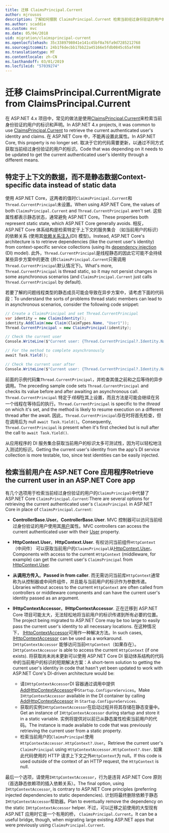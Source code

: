 ```yaml
---
title: 迁移 ClaimsPrincipal.Current
author: mjrousos
description: 了解如何摆脱 ClaimsPrincipal.Current 检索当前经过身份验证的用户的标识和 ASP.NET Core 中的声明。
ms.author: scaddie
ms.custom: mvc
ms.date: 05/04/2018
uid: migration/claimsprincipal-current
ms.openlocfilehash: 35c3389798041e141c45bf0a76fa9d7285212768
ms.sourcegitcommit: 24b1f6decbb17bb22a45166e5fdb0845c65af498
ms.translationtype: MT
ms.contentlocale: zh-CN
ms.lasthandoff: 03/01/2019
ms.locfileid: "57039274"
---
```

# <a name="migrate-from-claimsprincipalcurrent"></a><span data-ttu-id="cfa0a-103">迁移 ClaimsPrincipal.Current</span><span class="sxs-lookup"><span data-stu-id="cfa0a-103">Migrate from ClaimsPrincipal.Current</span></span>

<span data-ttu-id="cfa0a-104">在 ASP.NET 4.x 项目中，常见的做法是使用[ClaimsPrincipal.Current](/dotnet/api/system.security.claims.claimsprincipal.current)来检索当前身份验证的用户的标识和声明。</span><span class="sxs-lookup"><span data-stu-id="cfa0a-104">In ASP.NET 4.x projects, it was common to use [ClaimsPrincipal.Current](/dotnet/api/system.security.claims.claimsprincipal.current) to retrieve the current authenticated user's identity and claims.</span></span> <span data-ttu-id="cfa0a-105">在 ASP.NET Core 中，不能再设置此属性。</span><span class="sxs-lookup"><span data-stu-id="cfa0a-105">In ASP.NET Core, this property is no longer set.</span></span> <span data-ttu-id="cfa0a-106">取决于它的代码需要更新，以通过不同方式获取当前经过身份验证的用户的标识。</span><span class="sxs-lookup"><span data-stu-id="cfa0a-106">Code that was depending on it needs to be updated to get the current authenticated user's identity through a different means.</span></span>

## <a name="context-specific-data-instead-of-static-data"></a><span data-ttu-id="cfa0a-107">特定于上下文的数据，而不是静态数据</span><span class="sxs-lookup"><span data-stu-id="cfa0a-107">Context-specific data instead of static data</span></span>

<span data-ttu-id="cfa0a-108">使用 ASP.NET Core，这两者的值时`ClaimsPrincipal.Current`和`Thread.CurrentPrincipal`未设置。</span><span class="sxs-lookup"><span data-stu-id="cfa0a-108">When using ASP.NET Core, the values of both `ClaimsPrincipal.Current` and `Thread.CurrentPrincipal` aren't set.</span></span> <span data-ttu-id="cfa0a-109">这些属性都表示静态状态，通常避免 ASP.NET Core。</span><span class="sxs-lookup"><span data-stu-id="cfa0a-109">These properties both represent static state, which ASP.NET Core generally avoids.</span></span> <span data-ttu-id="cfa0a-110">相反，ASP.NET Core 体系结构是检索特定于上下文的服务集合 （如当前用户的标识） 的依赖关系 (使用其[依赖关系注入](xref:fundamentals/dependency-injection)(DI) 模型)。</span><span class="sxs-lookup"><span data-stu-id="cfa0a-110">Instead, ASP.NET Core's architecture is to retrieve dependencies (like the current user's identity) from context-specific service collections (using its [dependency injection](xref:fundamentals/dependency-injection) (DI) model).</span></span> <span data-ttu-id="cfa0a-111">此外，`Thread.CurrentPrincipal`是线程静态的因此它可能不会持续某些异步方案中的更改 (并`ClaimsPrincipal.Current`只需调用`Thread.CurrentPrincipal`默认情况下)。</span><span class="sxs-lookup"><span data-stu-id="cfa0a-111">What's more, `Thread.CurrentPrincipal` is thread static, so it may not persist changes in some asynchronous scenarios (and `ClaimsPrincipal.Current` just calls `Thread.CurrentPrincipal` by default).</span></span>

<span data-ttu-id="cfa0a-112">若要了解的问题线程类型的静态成员可能会导致在异步方案中，请考虑下面的代码段：</span><span class="sxs-lookup"><span data-stu-id="cfa0a-112">To understand the sorts of problems thread static members can lead to in asynchronous scenarios, consider the following code snippet:</span></span>

```csharp
// Create a ClaimsPrincipal and set Thread.CurrentPrincipal
var identity = new ClaimsIdentity();
identity.AddClaim(new Claim(ClaimTypes.Name, "User1"));
Thread.CurrentPrincipal = new ClaimsPrincipal(identity);

// Check the current user
Console.WriteLine($"Current user: {Thread.CurrentPrincipal?.Identity.Name}");

// For the method to complete asynchronously
await Task.Yield();

// Check the current user after
Console.WriteLine($"Current user: {Thread.CurrentPrincipal?.Identity.Name}");
```

<span data-ttu-id="cfa0a-113">前面的示例代码集`Thread.CurrentPrincipal`，并检查其值之前和之后等待的异步调用。</span><span class="sxs-lookup"><span data-stu-id="cfa0a-113">The preceding sample code sets `Thread.CurrentPrincipal` and checks its value before and after awaiting an asynchronous call.</span></span> <span data-ttu-id="cfa0a-114">`Thread.CurrentPrincipal` 特定于*线程*在其上设置，而且方法是可能会继续在另一个线程在等待后的执行。</span><span class="sxs-lookup"><span data-stu-id="cfa0a-114">`Thread.CurrentPrincipal` is specific to the *thread* on which it's set, and the method is likely to resume execution on a different thread after the await.</span></span> <span data-ttu-id="cfa0a-115">因此，`Thread.CurrentPrincipal`存在时将首先检查，但在调用后为 null `await Task.Yield()`。</span><span class="sxs-lookup"><span data-stu-id="cfa0a-115">Consequently, `Thread.CurrentPrincipal` is present when it's first checked but is null after the call to `await Task.Yield()`.</span></span>

<span data-ttu-id="cfa0a-116">从应用程序的 DI 服务集合获取当前用户的标识太多可测试性，因为可以轻松地注入测试的标识。</span><span class="sxs-lookup"><span data-stu-id="cfa0a-116">Getting the current user's identity from the app's DI service collection is more testable, too, since test identities can be easily injected.</span></span>

## <a name="retrieve-the-current-user-in-an-aspnet-core-app"></a><span data-ttu-id="cfa0a-117">检索当前用户在 ASP.NET Core 应用程序</span><span class="sxs-lookup"><span data-stu-id="cfa0a-117">Retrieve the current user in an ASP.NET Core app</span></span>

<span data-ttu-id="cfa0a-118">有几个选项用于检索当前经过身份验证的用户的`ClaimsPrincipal`中代替了 ASP.NET Core `ClaimsPrincipal.Current`:</span><span class="sxs-lookup"><span data-stu-id="cfa0a-118">There are several options for retrieving the current authenticated user's `ClaimsPrincipal` in ASP.NET Core in place of `ClaimsPrincipal.Current`:</span></span>

* <span data-ttu-id="cfa0a-119">**ControllerBase.User**。</span><span class="sxs-lookup"><span data-stu-id="cfa0a-119">**ControllerBase.User**.</span></span> <span data-ttu-id="cfa0a-120">MVC 控制器可以访问当前经过身份验证的用户使用其[用户](/dotnet/api/microsoft.aspnetcore.mvc.controllerbase.user)属性。</span><span class="sxs-lookup"><span data-stu-id="cfa0a-120">MVC controllers can access the current authenticated user with their [User](/dotnet/api/microsoft.aspnetcore.mvc.controllerbase.user) property.</span></span>
* <span data-ttu-id="cfa0a-121">**HttpContext.User**。</span><span class="sxs-lookup"><span data-stu-id="cfa0a-121">**HttpContext.User**.</span></span> <span data-ttu-id="cfa0a-122">有权访问当前组件`HttpContext`（中间件） 可以获取当前用户的`ClaimsPrincipal`从[HttpContext.User](/dotnet/api/microsoft.aspnetcore.http.httpcontext.user)。</span><span class="sxs-lookup"><span data-stu-id="cfa0a-122">Components with access to the current `HttpContext` (middleware, for example) can get the current user's `ClaimsPrincipal` from [HttpContext.User](/dotnet/api/microsoft.aspnetcore.http.httpcontext.user).</span></span>
* <span data-ttu-id="cfa0a-123">**从调用方传入**。</span><span class="sxs-lookup"><span data-stu-id="cfa0a-123">**Passed in from caller**.</span></span> <span data-ttu-id="cfa0a-124">而无需访问当前库`HttpContext`通常称为从控制器或中间件组件，并且能与当前用户的标识作为参数传递。</span><span class="sxs-lookup"><span data-stu-id="cfa0a-124">Libraries without access to the current `HttpContext` are often called from controllers or middleware components and can have the current user's identity passed as an argument.</span></span>
* <span data-ttu-id="cfa0a-125">**IHttpContextAccessor**。</span><span class="sxs-lookup"><span data-stu-id="cfa0a-125">**IHttpContextAccessor**.</span></span> <span data-ttu-id="cfa0a-126">正在迁移到 ASP.NET Core 项目可能太大，无法轻松地将当前用户的标识传递到所有必要的位置。</span><span class="sxs-lookup"><span data-stu-id="cfa0a-126">The project being migrated to ASP.NET Core may be too large to easily pass the current user's identity to all necessary locations.</span></span> <span data-ttu-id="cfa0a-127">在这种情况下， [IHttpContextAccessor](/dotnet/api/microsoft.aspnetcore.http.ihttpcontextaccessor)可用作一种解决方法。</span><span class="sxs-lookup"><span data-stu-id="cfa0a-127">In such cases, [IHttpContextAccessor](/dotnet/api/microsoft.aspnetcore.http.ihttpcontextaccessor) can be used as a workaround.</span></span> <span data-ttu-id="cfa0a-128">`IHttpContextAccessor` 能够访问当前`HttpContext`（如果存在）。</span><span class="sxs-lookup"><span data-stu-id="cfa0a-128">`IHttpContextAccessor` is able to access the current `HttpContext` (if one exists).</span></span> <span data-ttu-id="cfa0a-129">将获取尚未尚未更新可以使用 ASP.NET Core DI 驱动体系结构的代码中的当前用户的标识的短期解决方案：</span><span class="sxs-lookup"><span data-stu-id="cfa0a-129">A short-term solution to getting the current user's identity in code that hasn't yet been updated to work with ASP.NET Core's DI-driven architecture would be:</span></span>

  * <span data-ttu-id="cfa0a-130">请`IHttpContextAccessor`DI 容器通过调用中提供[AddHttpContextAccessor](https://github.com/aspnet/Hosting/issues/793)中`Startup.ConfigureServices`。</span><span class="sxs-lookup"><span data-stu-id="cfa0a-130">Make `IHttpContextAccessor` available in the DI container by calling [AddHttpContextAccessor](https://github.com/aspnet/Hosting/issues/793) in `Startup.ConfigureServices`.</span></span>
  * <span data-ttu-id="cfa0a-131">获取的实例`IHttpContextAccessor`在启动过程并将其存储在静态变量中。</span><span class="sxs-lookup"><span data-stu-id="cfa0a-131">Get an instance of `IHttpContextAccessor` during startup and store it in a static variable.</span></span> <span data-ttu-id="cfa0a-132">实例将提供对以前已从静态属性检索当前用户的代码。</span><span class="sxs-lookup"><span data-stu-id="cfa0a-132">The instance is made available to code that was previously retrieving the current user from a static property.</span></span>
  * <span data-ttu-id="cfa0a-133">检索当前用户的`ClaimsPrincipal`使用`HttpContextAccessor.HttpContext?.User`。</span><span class="sxs-lookup"><span data-stu-id="cfa0a-133">Retrieve the current user's `ClaimsPrincipal` using `HttpContextAccessor.HttpContext?.User`.</span></span> <span data-ttu-id="cfa0a-134">如果此代码使用的 HTTP 请求上下文之外`HttpContext`为 null。</span><span class="sxs-lookup"><span data-stu-id="cfa0a-134">If this code is used outside of the context of an HTTP request, the `HttpContext` is null.</span></span>

<span data-ttu-id="cfa0a-135">最后一个选项，请使用`IHttpContextAccessor`，行为是违背 ASP.NET Core 原则 （首选静态依赖项的插入依赖关系）。</span><span class="sxs-lookup"><span data-stu-id="cfa0a-135">The final option, using `IHttpContextAccessor`, is contrary to ASP.NET Core principles (preferring injected dependencies to static dependencies).</span></span> <span data-ttu-id="cfa0a-136">计划将最终删除依赖于静态`IHttpContextAccessor`帮助器。</span><span class="sxs-lookup"><span data-stu-id="cfa0a-136">Plan to eventually remove the dependency on the static `IHttpContextAccessor` helper.</span></span> <span data-ttu-id="cfa0a-137">不过，可以迁移之前使用的大型现有 ASP.NET 应用时它是一个有用的桥， `ClaimsPrincipal.Current`。</span><span class="sxs-lookup"><span data-stu-id="cfa0a-137">It can be a useful bridge, though, when migrating large existing ASP.NET apps that were previously using `ClaimsPrincipal.Current`.</span></span>
